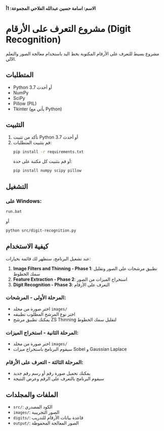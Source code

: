 **الاسم: اسامة حسين عبدالله الفلاحي**
**المجموعة: 1أ**
# مشروع التعرف على الأرقام (Digit Recognition)

مشروع بسيط للتعرف على الأرقام المكتوبة بخط اليد باستخدام معالجة الصور والتعلم الآلي.

## المتطلبات

- Python 3.7 أو أحدث
- NumPy
- SciPy
- Pillow (PIL)
- Tkinter (يأتي مع Python)

## التثبيت

1. تأكد من تثبيت Python 3.7 أو أحدث
2. قم بتثبيت المتطلبات:
   ```bash
   pip install -r requirements.txt
   ```
   أو قم بتثبيت كل مكتبة على حدة:
   ```bash
   pip install numpy scipy pillow
   ```

## التشغيل

### على Windows:
```bash
run.bat
```
أو
```bash
python src/digit-recognition.py
```


## كيفية الاستخدام

عند تشغيل البرنامج، ستظهر لك قائمة بخيارات:

1. **Image Filters and Thinning - Phase 1**: تطبيق مرشحات على الصور وتقليل سمك الخطوط
2. **Feature Extraction - Phase 2**: استخراج الميزات من الصور
3. **Digit Recognition - Phase 3**: التعرف على الأرقام

### المرحلة الأولى - المرشحات:
- اختر صورة من مجلد `images/`
- اختر نوع المرشح المطلوب تطبيقه
- يمكنك تطبيق مرشح ZS Thinning لتقليل سمك الخطوط

### المرحلة الثانية - استخراج الميزات:
- اختر صورة من مجلد `images/`
- سيقوم البرنامج باستخراج ميزات Sobel و Gaussian Laplace

### المرحلة الثالثة - التعرف على الأرقام:
- يمكنك تحميل صورة رقم أو رسم رقم جديد
- سيقوم البرنامج بالتعرف على الرقم وعرض النتيجة

## الملفات والمجلدات

- `src/`: الكود المصدري
- `images/`: الصور التجريبية
- `digits/`: قاعدة بيانات الأرقام للتدريب
- `output/`: الصور المعالجة المحفوظة
